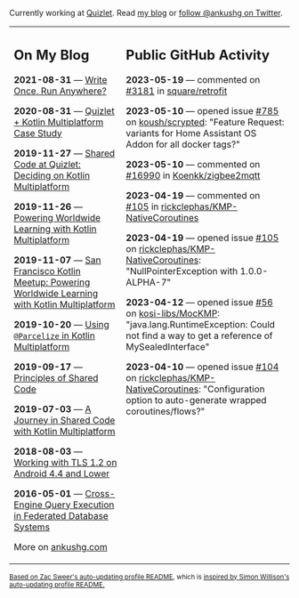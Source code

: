 Currently working at [Quizlet](https://quizlet.com/). Read [my blog](https://ankushg.com/) or [follow @ankushg on Twitter](https://twitter.com/ankushg).

<table><tr><td valign="top" width="40%">

## On My Blog
<!-- blog starts -->
**2021-08-31** — [Write Once, Run Anywhere?](https://ankushg.com/posts/write-once-run-anywhere-increment/)

**2020-08-31** — [Quizlet + Kotlin Multiplatform Case Study](https://ankushg.com/posts/quizlet-kotlin-multiplatform-case-study/)

**2019-11-27** — [Shared Code at Quizlet: Deciding on Kotlin Multiplatform](https://ankushg.com/posts/shared-code-kotlin-multiplatform/)

**2019-11-26** — [Powering Worldwide Learning with Kotlin Multiplatform](https://ankushg.com/speaking/droidcon-sf-2019)

**2019-11-07** — [San Francisco Kotlin Meetup: Powering Worldwide Learning with Kotlin Multiplatform](https://ankushg.com/speaking/sf-kotlin-meetup-2019)

**2019-10-20** — [Using `@Parcelize` in Kotlin Multiplatform](https://ankushg.com/posts/multiplatform-parcelize/)

**2019-09-17** — [Principles of Shared Code](https://ankushg.com/speaking/denver-startup-week-2019)

**2019-07-03** — [A Journey in Shared Code with Kotlin Multiplatform](https://ankushg.com/speaking/droidcon-berlin-2019)

**2018-08-03** — [Working with TLS 1.2 on Android 4.4 and Lower](https://ankushg.com/posts/tls-1.2-on-android/)

**2016-05-01** — [Cross-Engine Query Execution in Federated Database Systems](https://ankushg.com/projects/thesis)
<!-- blog ends -->
More on [ankushg.com](https://ankushg.com/)
</td><td valign="top" width="60%">

## Public GitHub Activity
<!-- githubActivity starts -->
**2023-05-19** — commented on [#3181](https://github.com/square/retrofit/issues/3181#issuecomment-1555099205) in [square/retrofit](https://api.github.com/repos/square/retrofit)

**2023-05-10** — opened issue [#785](https://github.com/koush/scrypted/issues/785) on [koush/scrypted](https://api.github.com/repos/koush/scrypted): "Feature Request: variants for Home Assistant OS Addon for all docker tags?"

**2023-05-10** — commented on [#16990](https://github.com/Koenkk/zigbee2mqtt/issues/16990#issuecomment-1542961660) in [Koenkk/zigbee2mqtt](https://api.github.com/repos/Koenkk/zigbee2mqtt)

**2023-04-19** — commented on [#105](https://github.com/rickclephas/KMP-NativeCoroutines/issues/105#issuecomment-1515205703) in [rickclephas/KMP-NativeCoroutines](https://api.github.com/repos/rickclephas/KMP-NativeCoroutines)

**2023-04-19** — opened issue [#105](https://github.com/rickclephas/KMP-NativeCoroutines/issues/105) on [rickclephas/KMP-NativeCoroutines](https://api.github.com/repos/rickclephas/KMP-NativeCoroutines): "NullPointerException with 1.0.0-ALPHA-7"

**2023-04-12** — opened issue [#56](https://github.com/kosi-libs/MocKMP/issues/56) on [kosi-libs/MocKMP](https://api.github.com/repos/kosi-libs/MocKMP): "java.lang.RuntimeException: Could not find a way to get a reference of MySealedInterface"

**2023-04-10** — opened issue [#104](https://github.com/rickclephas/KMP-NativeCoroutines/issues/104) on [rickclephas/KMP-NativeCoroutines](https://api.github.com/repos/rickclephas/KMP-NativeCoroutines): "Configuration option to auto-generate wrapped coroutines/flows?"
<!-- githubActivity ends -->
</td></tr></table>

<sub><a href="https://github.com/ZacSweers/ZacSweers">Based on Zac Sweer's auto-updating profile README</a>, which is <a href="https://simonwillison.net/2020/Jul/10/self-updating-profile-readme/">inspired by Simon Willison's auto-updating profile README.</a></sub>